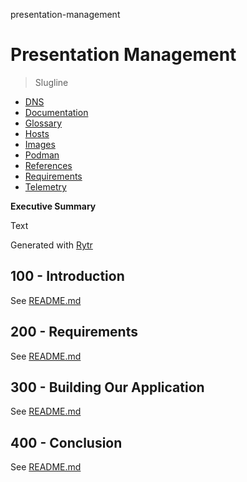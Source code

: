 presentation-management
# Presentation Management

> Slugline

- [DNS](./DNS.md)
- [Documentation](./DOCUMENTATION.md)
- [Glossary](./GLOSSARY.md)
- [Hosts](./HOSTS.md)
- [Images](./IMAGES.md)
- [Podman](./PODMAN.md)
- [References](./REFERENCES.md)
- [Requirements](./REQUIREMENTS.md)
- [Telemetry](./TELEMETRY.md)

**Executive Summary**

Text

Generated with [Rytr](https://app.rytr.me)

## 100 - Introduction

See [README.md](./100/README.md)

## 200 - Requirements

See [README.md](./200/README.md)

## 300 - Building Our Application

See [README.md](./300/README.md)

## 400 - Conclusion

See [README.md](./400/README.md)
